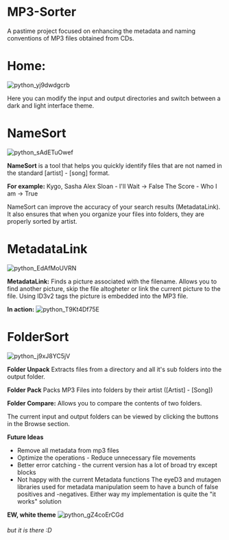 # MP3-Sorter
A pastime project focused on enhancing the metadata and naming conventions of MP3 files obtained from CDs.


# Home:
![python_yj9dwdgcrb](https://user-images.githubusercontent.com/97534406/216659653-0d9870ea-cd7d-44d6-a7a2-cc71ffb914e1.png)

Here you can modify the input and output directories and switch between a dark and light interface theme.

# NameSort
![python_sAdETuOwef](https://user-images.githubusercontent.com/97534406/216659909-60dee645-b419-494b-b669-60a23f1d2f01.png)

**NameSort** is a tool that helps you quickly identify files that are not named in the standard [artist] - [song] format.

**For example:**
Kygo, Sasha Alex Sloan - I'll Wait -> False
The Score - Who I am -> True

NameSort can improve the accuracy of your search results (MetadataLink). 
It also ensures that when you organize your files into folders, they are properly sorted by artist.

# MetadataLink
![python_EdAfMoUVRN](https://user-images.githubusercontent.com/97534406/216660174-fba49afd-236b-49bf-9146-69bbbc7a9846.png)

**MetadataLink:**
Finds a picture associated with the filename. Allows you to find another picture, skip the file altogheter or link the current picture to the file.
Using ID3v2 tags the picture is embedded into the MP3 file.

**In action:**
![python_T9Kt4Df75E](https://user-images.githubusercontent.com/97534406/216664783-d84c958d-827a-4e2e-b9a9-0ee500e603db.png)

# FolderSort
![python_j9xJ8YC5jV](https://user-images.githubusercontent.com/97534406/216660395-3d55018c-9fde-4f08-bbe4-b8877fed669f.png)

**Folder Unpack**
Extracts files from a directory and all it's sub folders into the output folder.

**Folder Pack**
Packs MP3 Files into folders by their artist ([Artist] - [Song])

**Folder Compare:**
Allows you to compare the contents of two folders.

The current input and output folders can be viewed by clicking the buttons in the Browse section.

**Future Ideas**
- Remove all metadata from mp3 files
- Optimize the operations - Reduce unnecessary file movements
- Better error catching - the current version has a lot of broad try except blocks
- Not happy with the current Metadata functions
  The eyeD3 and mutagen libraries used for metadata manipulation seem to have a bunch of false positives and -negatives.
  Either way my implementation is quite the "it works" solution
  
**EW, white theme**
![python_gZ4coErCGd](https://user-images.githubusercontent.com/97534406/216667656-e0ad34ac-f3a4-45fa-b22a-91325a947fde.png)
###### but it is there :D
